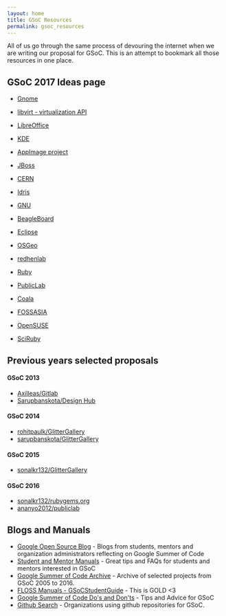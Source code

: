```yaml
---
layout: home
title: GSoC Resources
permalink: gsoc_resources
---
```


All of us go through the same process of devouring the internet when we are writing our proposal for GSoC. This is an attempt to bookmark all those resources in one place.

## GSoC 2017 Ideas page


* [Gnome](https://wiki.gnome.org/Outreach/SummerOfCode/2017/Ideas)

* [libvirt - virtualization API](https://wiki.libvirt.org/page/Google_Summer_of_Code_Ideas)

* [LibreOffice](https://wiki.documentfoundation.org/Development/GSoC)

* [KDE](https://community.kde.org/GSoC/2017/Ideas)

* [AppImage project](http://discourse.appimage.org/t/google-summer-of-code-2017/106)

* [JBoss](https://developer.jboss.org/wiki/JBossCommunityGoogleSummerOfCode2017Ideas)

* [CERN](https://ep-dep-sft.web.cern.ch/article/221195)

* [Idris](https://github.com/idris-lang/Idris-dev/wiki/Google-Summer-of-Code-2017-ideas-&-plans)

* [GNU](https://www.gnu.org/software/soc-projects/ideas-2017.html)

* [BeagleBoard](http://elinux.org/BeagleBoard/GSoC/Ideas)

* [Eclipse](https://wiki.eclipse.org/Google_Summer_of_Code_2017_Ideas)

* [OSGeo](https://wiki.osgeo.org/wiki/Google_Summer_of_Code_2017_Ideas)

* [redhenlab](http://www.redhenlab.org/summer-of-code/summer-of-code-2017---ideas-page)

* [Ruby](https://github.com/rubygsoc/rubygsoc/wiki/Ideas-List)

* [PublicLab](https://publiclab.org/wiki/gsoc-ideas)

* [Coala](http://projects.coala.io/)

* [FOSSASIA](http://labs.fossasia.org/ideas.html)

* [OpenSUSE](http://101.opensuse.org/)

* [SciRuby](https://github.com/SciRuby/sciruby/wiki/Google-Summer-of-Code-2017-Ideas)

## Previous years selected proposals

#### GSoC 2013

* [Axilleas/Gitlab](https://fedoraproject.org/wiki/GSOC_2013/Student_Application_Axilleas/Gitlab%28463%29)
* [Sarupbanskota/Design Hub](https://fedoraproject.org/wiki/GSOC_2013/Student_Application_Sarupbanskota/Design_Hub(461))

#### GSoC 2014

* [rohitpaulk/GlitterGallery](https://fedoraproject.org/wiki/GSOC_2014/Student_Application_rohitpaulk/GlitterGallery)
* [sarupbanskota/GlitterGallery](https://fedoraproject.org/wiki/GSOC_2014/Student_Application_sarupbanskota/GlitterGallery)

#### GSoC 2015

* [sonalkr132/GlitterGallery](https://fedoraproject.org/wiki/GSOC_2015/Student_Application_sonalkr132)

#### GSoC 2016

* [sonalkr132/rubygems.org](https://gist.github.com/sonalkr132/148875c61360e3349687ff05df04db2d)
* [ananyo2012/publiclab](https://publiclab.org/notes/ananyo2012/03-25-2016/expanded-q-a-system-for-publiclab-org)

## Blogs and Manuals

* [Google Open Source Blog](https://opensource.googleblog.com/search/label/gsoc) - Blogs from students, mentors and organization administrators reflecting on Google Summer of Code
* [Student and Mentor Manuals](https://developers.google.com/open-source/gsoc/resources/manual) - Great tips and FAQs for students and mentors interested in GSoC
* [Google Summer of Code Archive](https://developers.google.com/open-source/gsoc/past-summers) - Archive of selected projects from GSoC 2005 to 2016.
* [FLOSS Manuals - GSoCStudentGuide](http://write.flossmanuals.net/gsocstudentguide/what-is-google-summer-of-code/) - This is GOLD <3
* [Google Summer of Code Do's and Don'ts](https://medium.com/@akshikawijesundara/google-summer-of-code-dos-and-do-not-s-896f05e29ac0#.vgh1cn1b6) - Tips and Advice for GSoC
* [Github Search](https://github.com/search?p=1&q=gsoc&type=Repositories&utf8=%E2%9C%93) - Organizations using github repositories for GSoC.
